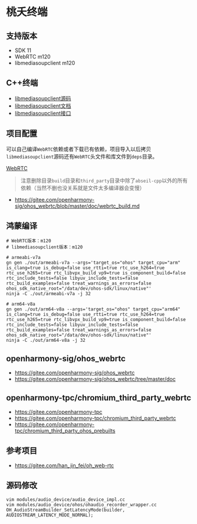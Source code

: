 # 桃夭终端

## 支持版本

* SDK 11
* WebRTC m120
* libmediasoupclient m120

## C++终端

* [libmediasoupclient源码](https://github.com/versatica/libmediasoupclient)
* [libmediasoupclient文档](https://mediasoup.org/documentation/v3/libmediasoupclient)
* [libmediasoupclient接口](https://mediasoup.org/documentation/v3/libmediasoupclient/api)

## 项目配置

可以自己编译`WebRTC`依赖或者下载已有依赖，项目导入以后拷贝`libmediasoupclient`源码还有`WebRTC`头文件和库文件到`deps`目录。

[WebRTC](https://pan.baidu.com/s/1E_DXv32D9ODyj5J-o-ji_g?pwd=hudc)

> 注意删除目录`build`目录和`third_party`目录中除了`abseil-cpp`以外的所有依赖（当然不删也没关系就是文件太多编译器会变慢）

* https://gitee.com/openharmony-sig/ohos_webrtc/blob/master/doc/webrtc_build.md

## 鸿蒙编译

```
# WebRTC版本：m120
# libmediasoupclient版本：m120

# armeabi-v7a
gn gen ./out/armeabi-v7a --args='target_os="ohos" target_cpu="arm" is_clang=true is_debug=false use_rtti=true rtc_use_h264=true rtc_use_h265=true rtc_libvpx_build_vp9=true is_component_build=false rtc_include_tests=false libyuv_include_tests=false rtc_build_examples=false treat_warnings_as_errors=false ohos_sdk_native_root="/data/dev/ohos-sdk/linux/native"'
ninja -C ./out/armeabi-v7a -j 32

# arm64-v8a
gn gen ./out/arm64-v8a --args='target_os="ohos" target_cpu="arm64" is_clang=true is_debug=false use_rtti=true rtc_use_h264=true rtc_use_h265=true rtc_libvpx_build_vp9=true is_component_build=false rtc_include_tests=false libyuv_include_tests=false rtc_build_examples=false treat_warnings_as_errors=false ohos_sdk_native_root="/data/dev/ohos-sdk/linux/native"'
ninja -C ./out/arm64-v8a -j 32
```

## openharmony-sig/ohos_webrtc

* https://gitee.com/openharmony-sig/ohos_webrtc
* https://gitee.com/openharmony-sig/ohos_webrtc/tree/master/doc

## openharmony-tpc/chromium_third_party_webrtc

* https://gitee.com/openharmony-tpc
* https://gitee.com/openharmony-tpc/chromium_third_party_webrtc
* https://gitee.com/openharmony-tpc/chromium_third_party_ohos_prebuilts

## 参考项目

* https://gitee.com/han_jin_fei/oh_web-rtc

## 源码修改

```
vim modules/audio_device/audio_device_impl.cc
vim modules/audio_device/ohos/ohaudio_recorder_wrapper.cc
OH_AudioStreamBuilder_SetLatencyMode(builder, AUDIOSTREAM_LATENCY_MODE_NORMAL);
```

